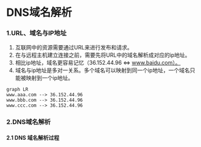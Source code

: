 # DNS域名解析

### 1.URL、域名与IP地址

1. 互联网中的资源需要通过URL来进行发布和请求。
2. 在与远程主机建立连接之前，需要先将URL中的域名解析成对应的ip地址。
3. 相比ip地址，域名更容易记忆（36.152.44.96 <=> www.baidu.com）。
4. 域名与ip地址是多对一关系。多个域名可以映射到同一个ip地址，一个域名只能被映射到一个ip地址。

```mermaid
graph LR
www.aaa.com --> 36.152.44.96
www.bbb.com --> 36.152.44.96
www.ccc.com --> 36.152.44.96
```

### 2.DNS域名解析

#### 2.1 DNS 域名解析过程

